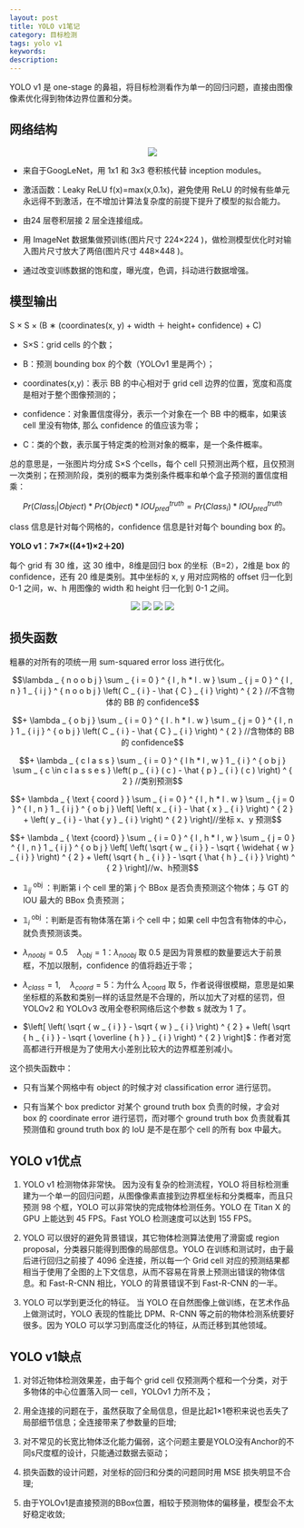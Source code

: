 ```yaml
---
layout: post
title: YOLO v1笔记
category: 目标检测
tags: yolo v1
keywords:
description:
---
```


YOLO v1 是 one-stage 的鼻祖，将目标检测看作为单一的回归问题，直接由图像像素优化得到物体边界位置和分类。

## 网络结构

<center>

<img src="https://raw.githubusercontent.com/chiemon/chiemon.github.io/master/img/YOLO/v1-1.png">

</center>

- 来自于GoogLeNet，用 1x1 和 3x3 卷积核代替 inception modules。

- 激活函数：Leaky ReLU f(x)=max(x,0.1x)，避免使用 ReLU 的时候有些单元永远得不到激活，在不增加计算法复杂度的前提下提升了模型的拟合能力。

- 由24 层卷积层接 2 层全连接组成。

- 用 ImageNet 数据集做预训练(图片尺寸 224×224 )，做检测模型优化时对输入图片尺寸放大了两倍(图片尺寸 448×448 )。

- 通过改变训练数据的饱和度，曝光度，色调，抖动进行数据增强。

## 模型输出

S × S × (B ∗ (coordinates(x, y) + width ＋ height+ confidence) + C)

- S×S：grid cells 的个数；

- B：预测 bounding box 的个数（YOLOv1 里是两个）；

- coordinates(x,y)：表示 BB 的中心相对于 grid cell 边界的位置，宽度和高度是相对于整个图像预测的；

- confidence：对象置信度得分，表示一个对象在一个 BB 中的概率，如果该 cell 里没有物体, 那么 confidence 的值应该为零；

- C：类的个数，表示属于特定类的检测对象的概率，是一个条件概率。

总的意思是，一张图片均分成 S×S 个cells，每个 cell 只预测出两个框，且仅预测一次类别；在预测阶段，类别的概率为类别条件概率和单个盒子预测的置信度相乘：

$$Pr\left ( Class_{i} |Object \right ) \ast Pr\left ( Object \right ) \ast IOU_{pred}^{truth} = Pr\left ( Class_{i} \right ) \ast IOU_{pred}^{truth}$$

class 信息是针对每个网格的，confidence 信息是针对每个 bounding box 的。

**YOLO v1：7×7×((4+1)×2＋20)** 

每个 grid 有 30 维，这 30 维中，8维是回归 box 的坐标（B=2），2维是 box 的 confidence，还有 20 维是类别。其中坐标的 x, y 用对应网格的 offset 归一化到 0-1 之间，w、h 用图像的 width 和 height 归一化到 0-1 之间。

<center>

<img src="https://raw.githubusercontent.com/chiemon/chiemon.github.io/master/img/YOLO/v1-2.png">

<img src="https://raw.githubusercontent.com/chiemon/chiemon.github.io/master/img/YOLO/v1-3.png">

<img src="https://raw.githubusercontent.com/chiemon/chiemon.github.io/master/img/YOLO/v1-4.png">

<img src="https://raw.githubusercontent.com/chiemon/chiemon.github.io/master/img/YOLO/v1-5.png">

</center>

## 损失函数

粗暴的对所有的项统一用 sum-squared error loss 进行优化。


$$\lambda _ { n o o b j } \sum _ { i = 0 } ^ { l , h * l . w } \sum _ { j = 0 } ^ { l , n } 1 _ { i j } ^ { n o o b j } \left( C _ { i } - \hat { C } _ { i } \right) ^ { 2 } //不含物体的 BB 的 confidence$$

$$+ \lambda _ { o b j } \sum _ { i = 0 } ^ { l . h * l . w } \sum _ { j = 0 } ^ { l , n } 1 _ { i j } ^ { o b j } \left( C _ { i } - \hat { C } _ { i } \right) ^ { 2 } //含物体的 BB 的 confidence$$

$$+ \lambda _ { c l a s s } \sum _ { i = 0 } ^ { l h * l , w } 1 _ { i } ^ { o b j } \sum _ { c \in c l a s s e s } \left( p _ { i } ( c ) - \hat { p } _ { i } ( c ) \right) ^ { 2 } //类别预测$$

$$+ \lambda _ { \text { coord } } \sum _ { i = 0 } ^ { l , h * l . w } \sum _ { j = 0 } ^ { l , n } 1 _ { i j } ^ { o b j } \left[ \left( x _ { i } - \hat { x } _ { i } \right) ^ { 2 } + \left( y _ { i } - \hat { y } _ { i } \right) ^ { 2 } \right]//坐标 x、y 预测$$

$$+ \lambda _ { \text {coord} } \sum _ { i = 0 } ^ { l , h * l , w } \sum _ { j = 0 } ^ { l , n } 1 _ { i j } ^ { o b j } \left[ \left( \sqrt { w _ { i } } - \sqrt { \widehat { w } _ { i } } \right) ^ { 2 } + \left( \sqrt { h _ { i } } - \sqrt { \hat { h } _ { i } } \right) ^ { 2 } \right]//w、h预测$$

- $\mathbb { 1 } _ { i j } ^ { \text { obj } }$：判断第 i 个 cell 里的第 j 个 BBox 是否负责预测这个物体；与 GT 的 IOU 最大的 BBox 负责预测；

- $\mathbb { 1 } _ { i } ^ { \text { obj } }$：判断是否有物体落在第 i 个 cell 中；如果 cell 中包含有物体的中心，就负责预测该类。

- $\lambda _ { n o o b j } = 0.5 \quad \lambda _ { o b j } = 1$：$\lambda _ { n o o b j }$ 取 0.5 是因为背景框的数量要远大于前景框，不加以限制，confidence 的值将趋近于零；

- $\lambda _ { c l a s s } = 1 , \quad \lambda _ { c o o r d } = 5$：为什么 $\lambda _ { \text {coord} }$ 取 5，作者说得很模糊，意思是如果坐标框的系数和类别一样的话显然是不合理的，所以加大了对框的惩罚，但 YOLOv2 和 YOLOv3 改用全卷积网络后这个参数 s 就改为 1 了。

- $\left[ \left( \sqrt { w _ { i } } - \sqrt { w } _ { i } \right) ^ { 2 } + \left( \sqrt { h _ { i } } - \sqrt { \overline { h } } _ { i } \right) ^ { 2 } \right]$：作者对宽高都进行开根是为了使用大小差别比较大的边界框差别减小。

这个损失函数中：

- 只有当某个网格中有 object 的时候才对 classification error 进行惩罚。

- 只有当某个 box predictor 对某个 ground truth box 负责的时候，才会对 box 的 coordinate error 进行惩罚，而对哪个 ground truth box 负责就看其预测值和 ground truth box 的 IoU 是不是在那个 cell 的所有 box 中最大。

## YOLO v1优点

1. YOLO v1 检测物体非常快。 因为没有复杂的检测流程，YOLO 将目标检测重建为一个单一的回归问题，从图像像素直接到边界框坐标和分类概率，而且只预测 98 个框，YOLO 可以非常快的完成物体检测任务。YOLO 在 Titan X 的 GPU 上能达到 45 FPS。Fast YOLO 检测速度可以达到 155 FPS。

2. YOLO 可以很好的避免背景错误，其它物体检测算法使用了滑窗或 region proposal，分类器只能得到图像的局部信息。YOLO 在训练和测试时，由于最后进行回归之前接了 4096 全连接，所以每一个 Grid cell 对应的预测结果都相当于使用了全图的上下文信息，从而不容易在背景上预测出错误的物体信息。和 Fast-R-CNN 相比，YOLO 的背景错误不到 Fast-R-CNN 的一半。

3. YOLO 可以学到更泛化的特征。 当 YOLO 在自然图像上做训练，在艺术作品上做测试时，YOLO 表现的性能比 DPM、R-CNN 等之前的物体检测系统要好很多。因为 YOLO 可以学习到高度泛化的特征，从而迁移到其他领域。

## YOLO v1缺点

1. 对邻近物体检测效果差，由于每个 grid cell 仅预测两个框和一个分类，对于  多物体的中心位置落入同一 cell，YOLOv1 力所不及；

2. 用全连接的问题在于，虽然获取了全局信息，但是比起1×1卷积来说也丢失了局部细节信息；全连接带来了参数量的巨增;

3. 对不常见的长宽比物体泛化能力偏弱，这个问题主要是YOLO没有Anchor的不同s尺度框的设计，只能通过数据去驱动；

4. 损失函数的设计问题，对坐标的回归和分类的问题同时用 MSE 损失明显不合理;

4. 由于YOLOv1是直接预测的BBox位置，相较于预测物体的偏移量，模型会不太好稳定收敛;